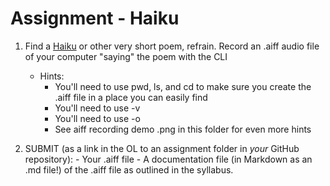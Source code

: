 # Assignment - Haiku

1. Find a [Haiku](https://www.poetryfoundation.org/learn/glossary-terms/haiku-or-hokku) or other very short poem, refrain. Record an .aiff audio file of your computer "saying" the poem with the CLI
	- Hints:
		- You'll need to use pwd, ls, and cd to make sure you create the .aiff file in a place you can easily find
		- You'll need to use -v
		- You'll need to use -o
		- See aiff recording demo .png in this folder for even more hints

3. SUBMIT (as a link in the OL to an assignment folder in *your* GitHub repository):
		- Your .aiff file
		- A documentation file (in Markdown as an .md file!) of the .aiff file as outlined in the syllabus.
